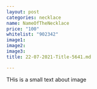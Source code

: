 ```yaml
---
layout: post
categories: necklace
name: NameOfTheNecklace
price: "100"
whitelist: "902342"
image1: 
image2: 
image3: 
title: 22-07-2021-Title-5641.md

---
```

THis is a small text about image